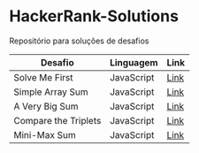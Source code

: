 # HackerRank-Solutions
Repositório para soluções de desafios

| Desafio              | Linguagem | Link |
|----------------------|-----------|------|
| Solve Me First       | JavaScript | [Link](https://www.hackerrank.com/challenges/solve-me-first/problem) |
| Simple Array Sum     | JavaScript | [Link](https://www.hackerrank.com/challenges/simple-array-sum/submissions/code/443640116) |
| A Very Big Sum       | JavaScript | [Link](https://www.hackerrank.com/challenges/a-very-big-sum/submissions/code/443642129) |
| Compare the Triplets | JavaScript | [Link](https://www.hackerrank.com/challenges/compare-the-triplets/submissions/code/443645389) |
| Mini-Max Sum         | JavaScript | [Link](https://www.hackerrank.com/challenges/mini-max-sum/submissions/code/443649256) |
